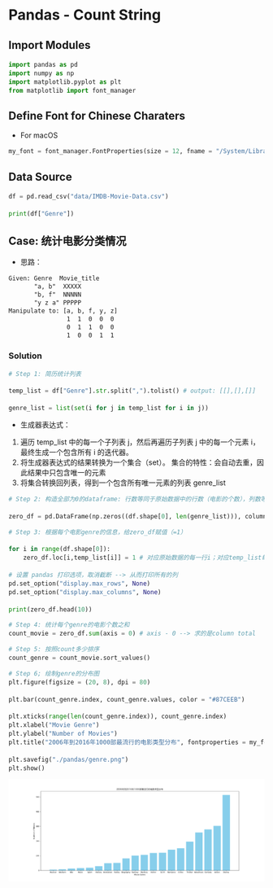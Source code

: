 # Pandas - Count String

## Import Modules
```python
import pandas as pd
import numpy as np
import matplotlib.pyplot as plt
from matplotlib import font_manager 
```

## Define Font for Chinese Charaters 
- For macOS

```python
my_font = font_manager.FontProperties(size = 12, fname = "/System/Library/Fonts/Hiragino Sans GB.ttc")
```

## Data Source
```python
df = pd.read_csv("data/IMDB-Movie-Data.csv")

print(df["Genre"])
```


## Case: 统计电影分类情况
- 思路：  

```
Given: Genre  Movie_title
       "a, b"  XXXXX
       "b, f"  NNNNN
       "y z a" PPPPP
Manipulate to: [a, b, f, y, z]
                1  1  0  0  0
                0  1  1  0  0
                1  0  0  1  1  
```
### Solution
```python
# Step 1: 简历统计列表

temp_list = df["Genre"].str.split(",").tolist() # output: [[],[],[]]

genre_list = list(set(i for j in temp_list for i in j)) 
```
- 生成器表达式：
1. 遍历 temp_list 中的每一个子列表 j，然后再遍历子列表 j 中的每一个元素 i，最终生成一个包含所有 i 的迭代器。
2. 将生成器表达式的结果转换为一个集合（set）。 集合的特性：会自动去重，因此结果中只包含唯一的元素
3. 将集合转换回列表，得到一个包含所有唯一元素的列表 genre_list
```python
# Step 2: 构造全部为0的dataframe: 行数等同于原始数据中的行数（电影的个数），列数等同于不重复的genre个数。column index：columns = genre_list

zero_df = pd.DataFrame(np.zeros((df.shape[0], len(genre_list))), columns = genre_list)
```
```python
# Step 3: 根据每个电影genre的信息，给zero_df赋值（=1）

for i in range(df.shape[0]):
    zero_df.loc[i,temp_list[i]] = 1 # 对应原始数据的每一行i；对应temp_list每行里出现的genre列 --> 然后赋值1

# 设置 pandas 打印选项，取消截断 --> 从而打印所有的列
pd.set_option("display.max_rows", None)
pd.set_option("display.max_columns", None)

print(zero_df.head(10))
```
```python
# Step 4: 统计每个genre的电影个数之和
count_movie = zero_df.sum(axis = 0) # axis - 0 --> 求的是column total
```
```python
# Step 5: 按照count多少排序
count_genre = count_movie.sort_values()
```
```python
# Step 6; 绘制genre的分布图
plt.figure(figsize = (20, 8), dpi = 80)

plt.bar(count_genre.index, count_genre.values, color = "#87CEEB")

plt.xticks(range(len(count_genre.index)), count_genre.index)
plt.xlabel("Movie Genre")
plt.ylabel("Number of Movies")
plt.title("2006年到2016年1000部最流行的电影类型分布", fontproperties = my_font)

plt.savefig("./pandas/genre.png")
plt.show()
```
![alt text](pan/genre.png)
